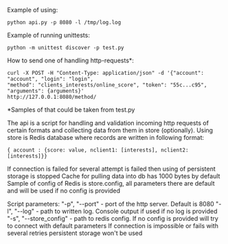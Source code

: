 Example of using:

    python api.py -p 8080 -l /tmp/log.log
    
Example of running unittests:

    python -m unittest discover -p test.py
   
How to send one of handling http-requests*:

    curl -X POST -H "Content-Type: application/json" -d '{"account": "account", "login": "login", 
    "method": "clients_interests/online_score", "token": "55c...c95", "arguments": {arguments}' 
    http://127.0.0.1:8080/method/

*Samples of that could be taken from test.py

The api is a script for handling and validation incoming http requests of certain formats and 
collecting data from them in store (optionally). Using store is Redis database where records
are written in following format: 

    { account : {score: value, nclient1: [interests], nclient2: [interests]}}
    
If connection is failed for several attempt is failed then using of persistent storage is stopped
Cache for pulling data into db has 1000 bytes by default
Sample of config of Redis is store.config, all parameters there are default and will be used if no config is provided


Script parameters:
    "-p", "--port" - port of the http server. Default is 8080
    "-l", "--log"  - path to written log. Console output if used if no log is provided
    "-s", "--store_config" - path to redis config. If no config is provided will try to connect with default parameters
                             If connection is impossible or fails with several retries persistent storage won't be used
    